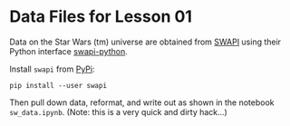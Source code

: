 # Data Files for Lesson 01 #

Data on the Star Wars (tm) universe are obtained from
[SWAPI](https://swapi.co/) using their Python interface
[swapi-python](https://github.com/phalt/swapi-python).

Install `swapi` from [PyPi](https://pypi.python.org/pypi/swapi):

	pip install --user swapi
	
Then pull down data, reformat, and write out as shown in the notebook
`sw_data.ipynb`. (Note: this is a very quick and dirty hack...)

